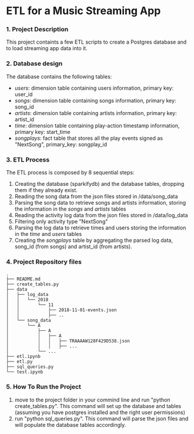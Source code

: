 # ETL for a Music Streaming App

### 1. Project Description
This project containts a few ETL scripts to create a Postgres database and to load streaming app data into it. 

### 2. Database design
The database contains the following tables:
 - *users*: dimension table containing users information, primary key: user_id
 - *songs*: dimension table containing songs information, primary key: song_id
 - *artists*: dimension table containing artists information, primary key: artist_id
 - *time*: dimension table containing play-action timestamp information, primary key: start_time
 - *songplays*: fact table that stores all the play events signed as "NextSong", primary_key: songplay_id

### 3. ETL Process
The ETL process is composed by 8 sequential steps:
 
 1. Creating the database (sparkifydb) and the database tables, dropping them if they already exist.
 3. Reading the song data from the json files stored in /data/song_data
 4. Parsing the song data to retrieve songs and artists information, storing the information in the *songs* and *artists* tables
 5. Reading the activity log data from the json files stored in /data/log_data
 6. Filtering only activity type "NextSong"
 7. Parsing the log data to retrieve times and users storing the information in the *time* and *users* tables
 8. Creating the *songplays* table by aggregating the parsed log data, song_id (from songs) and artist_id (from artists).

### 4. Project Repository files
    .
    ├── README.md
    ├── create_tables.py
    ├── data
    │   ├── log_data
    │   │   └── 2018
    │   │       └── 11
    │   │           ├── 2018-11-01-events.json
    │   │           ├── ..
    │   └── song_data
    │       └── A
    │           ├── A
    │           │   ├── A
    │           │   │   ├── TRAAAAW128F429D538.json
    │           │   │   ├── ...
    │           └── ...
    ├── etl.ipynb
    ├── etl.py
    ├── sql_queries.py
    └── test.ipynb
### 5. How To Run the Project
1. move to the project folder in your commind line and run "python create_tables.py". This command will set up the database and tables (assuming you have postgres installed and the right user permissions)
2. run "python sql_queries.py". This command will parse the json files and will populate the database tables accordingly. 




